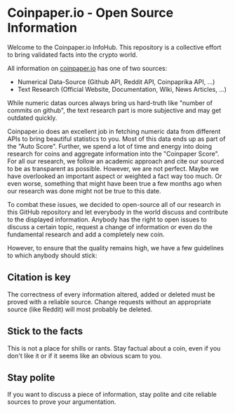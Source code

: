 # Coinpaper.io - Open Source Information

Welcome to the Coinpaper.io InfoHub. This repository is a collective effort to bring validated facts into the crypto world. 

All information on [coinpaper.io](https://coinpaper.io) has one of two sources:
- Numerical Data-Source (Github API, Reddit API, Coinpaprika API, ...)
- Text Research (Official Website, Documentation, Wiki, News Articles, ...)

While numeric datas ources always bring us hard-truth like "number of commits on github", the text research
part is more subjective and may get outdated quickly. 

Coinpaper.io does an excellent job in fetching numeric data from different APIs to bring beautiful statistics to you. 
Most of this data ends up as part of the "Auto Score".
Further, we spend a lot of time and energy into doing research for coins and aggregate information into the
"Coinpaper Score". For all our research, we follow an academic approach and cite our sourced to be as transparent as possible.
However, we are not perfect. Maybe we have overlooked an important aspect or weighted a fact way too much. Or even worse, something
that might have been true a few months ago when our research was done might not be true to this date. 

To combat these issues, we decided to open-source all of our research in this GitHub repository and let everybody in the world discuss
and contribute to the displayed information. 
Anybody has the right to open issues to discuss a certain topic, request a change of information or even do the fundamental research
and add a completely new coin. 

However, to ensure that the quality remains high, we have a few guidelines to which anybody should stick:

## Citation is key

The correctness of every information altered, added or deleted must be proved with a reliable source. Change requests without an appropriate
source (like Reddit) will most probably be deleted.

## Stick to the facts

This is not a place for shills or rants. Stay factual about a coin, even if you don't like it or if it seems like an obvious scam to you.

## Stay polite

If you want to discuss a piece of information, stay polite and cite reliable sources to prove your argumentation. 

